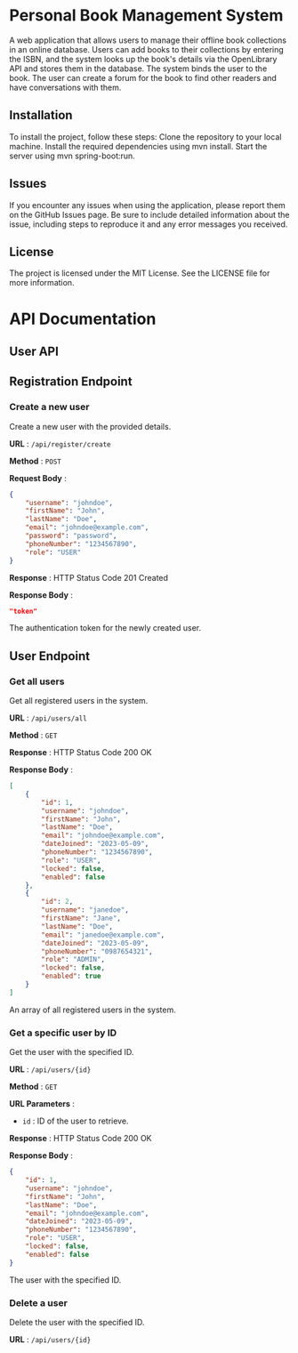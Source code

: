 # Personal Book Management System

A web application that allows users to manage their offline book collections in an online database. Users can add books to their collections by entering the ISBN, and the system looks up the book's details via the OpenLibrary API and stores them in the database. The system binds the user to the book. The user can create a forum for the book to find other readers and have conversations with them.

## Installation

To install the project, follow these steps:
Clone the repository to your local machine.
Install the required dependencies using mvn install.
Start the server using mvn spring-boot:run.

## Issues

If you encounter any issues when using the application, please report them on the GitHub Issues page. Be sure to include detailed information about the issue, including steps to reproduce it and any error messages you received.

## License

The project is licensed under the MIT License. See the LICENSE file for more information.

# API Documentation

## User API

## Registration Endpoint

### Create a new user
Create a new user with the provided details.

**URL** : `/api/register/create`

**Method** : `POST`

**Request Body** :
```json
{
    "username": "johndoe",
    "firstName": "John",
    "lastName": "Doe",
    "email": "johndoe@example.com",
    "password": "password",
    "phoneNumber": "1234567890",
    "role": "USER"
}
```

**Response** : HTTP Status Code 201 Created

**Response Body** :
```json
"token"
```
The authentication token for the newly created user.

## User Endpoint

### Get all users
Get all registered users in the system.

**URL** : `/api/users/all`

**Method** : `GET`

**Response** : HTTP Status Code 200 OK

**Response Body** :
```json
[
    {
        "id": 1,
        "username": "johndoe",
        "firstName": "John",
        "lastName": "Doe",
        "email": "johndoe@example.com",
        "dateJoined": "2023-05-09",
        "phoneNumber": "1234567890",
        "role": "USER",
        "locked": false,
        "enabled": false
    },
    {
        "id": 2,
        "username": "janedoe",
        "firstName": "Jane",
        "lastName": "Doe",
        "email": "janedoe@example.com",
        "dateJoined": "2023-05-09",
        "phoneNumber": "0987654321",
        "role": "ADMIN",
        "locked": false,
        "enabled": true
    }
]
```
An array of all registered users in the system.

### Get a specific user by ID
Get the user with the specified ID.

**URL** : `/api/users/{id}`

**Method** : `GET`

**URL Parameters** :
- `id` : ID of the user to retrieve.

**Response** : HTTP Status Code 200 OK

**Response Body** :
```json
{
    "id": 1,
    "username": "johndoe",
    "firstName": "John",
    "lastName": "Doe",
    "email": "johndoe@example.com",
    "dateJoined": "2023-05-09",
    "phoneNumber": "1234567890",
    "role": "USER",
    "locked": false,
    "enabled": false
}
```
The user with the specified ID.

### Delete a user
Delete the user with the specified ID.

**URL** : `/api/users/{id}`